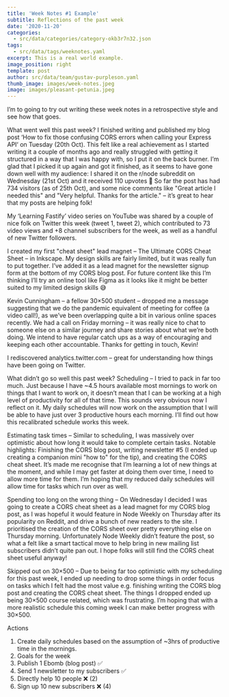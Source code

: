 ```yaml
---
title: 'Week Notes #1 Example'
subtitle: Reflections of the past week
date: '2020-11-20'
categories:
  - src/data/categories/category-okb3r7n32.json
tags:
  - src/data/tags/weeknotes.yaml
excerpt: This is a real world example.
image_position: right
template: post
author: src/data/team/gustav-purpleson.yaml
thumb_image: images/week-notes.jpeg
image: images/pleasant-petunia.jpeg
---
```

I’m to going to try out writing these week notes in a retrospective style and see how that goes.

What went well this past week?
I finished writing and published my blog post ‘How to fix those confusing CORS errors when calling your Express API‘ on Tuesday (20th Oct). This felt like a real achievement as I started writing it a couple of months ago and really struggled with getting it structured in a way that I was happy with, so I put it on the back burner. I’m glad that I picked it up again and got it finished, as it seems to have gone down well with my audience: I shared it on the r/node subreddit on Wednesday (21st Oct) and it received 110 upvotes 🎉 So far the post has had 734 visitors (as of 25th Oct), and some nice comments like "Great article I needed this" and "Very helpful. Thanks for the article." – it’s great to hear that my posts are helping folk!

My ‘Learning Fastify’ video series on YouTube was shared by a couple of nice folk on Twitter this week (tweet 1, tweet 2), which contributed to 73 video views and +8 channel subscribers for the week, as well as a handful of new Twitter followers.

I created my first "cheat sheet" lead magnet – The Ultimate CORS Cheat Sheet – in Inkscape. My design skills are fairly limited, but it was really fun to put together. I’ve added it as a lead magnet for the newsletter signup form at the bottom of my CORS blog post. For future content like this I’m thinking I’ll try an online tool like Figma as it looks like it might be better suited to my limited design skills 😅

Kevin Cunningham – a fellow 30×500 student – dropped me a message suggesting that we do the pandemic equivalent of meeting for coffee (a video call!), as we’ve been overlapping quite a bit in various online spaces recently. We had a call on Friday morning – it was really nice to chat to someone else on a similar journey and share stories about what we’re both doing. We intend to have regular catch ups as a way of encouraging and keeping each other accountable. Thanks for getting in touch, Kevin!

I rediscovered analytics.twitter.com – great for understanding how things have been going on Twitter.

What didn’t go so well this past week?
Scheduling – I tried to pack in far too much. Just because I have ~4.5 hours available most mornings to work on things that I want to work on, it doesn’t mean that I can be working at a high level of productivity for all of that time. This sounds very obvious now I reflect on it. My daily schedules will now work on the assumption that I will be able to have just over 3 productive hours each morning. I’ll find out how this recalibrated schedule works this week.

Estimating task times – Similar to scheduling, I was massively over optimistic about how long it would take to complete certain tasks. Notable highlights: Finishing the CORS blog post, writing newsletter #5 (I ended up creating a companion mini "how to" for the tip), and creating the CORS cheat sheet. It’s made me recognise that I’m learning a lot of new things at the moment, and while I may get faster at doing them over time, I need to allow more time for them. I’m hoping that my reduced daily schedules will allow time for tasks which run over as well.

Spending too long on the wrong thing – On Wednesday I decided I was going to create a CORS cheat sheet as a lead magnet for my CORS blog post, as I was hopeful it would feature in Node Weekly on Thursday after its popularity on Reddit, and drive a bunch of new readers to the site. I prioritised the creation of the CORS sheet over pretty everything else on Thursday morning. Unfortunately Node Weekly didn’t feature the post, so what a felt like a smart tactical move to help bring in new mailing list subscribers didn’t quite pan out. I hope folks will still find the CORS cheat sheet useful anyway!

Skipped out on 30×500 – Due to being far too optimistic with my scheduling for this past week, I ended up needing to drop some things in order focus on tasks which I felt had the most value e.g. finishing writing the CORS blog post and creating the CORS cheat sheet. The things I dropped ended up being 30×500 course related, which was frustrating. I’m hoping that with a more realistic schedule this coming week I can make better progress with 30×500.

Actions
1. Create daily schedules based on the assumption of ~3hrs of productive time in the mornings.
2. Goals for the week
3. Publish 1 Ebomb (blog post) ✅
4. Send 1 newsletter to my subscribers ✅
5. Directly help 10 people ❌ (2)
6. Sign up 10 new subscribers ❌ (4)

